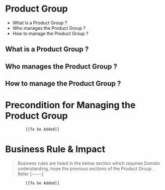 # Product Group

* What is a Product Group ?
* Who manages the Product Group ?
* How to manage the Product Group ? 

## What is a Product Group ?
## Who manages the Product Group ?
## How to manage the Product Group ? 

# Precondition for Managing the Product Group 




             [[To be Added]]
 




# Business Rule & Impact 

> Business rules are listed in the below section which requires Domain understanding, hope the previous sections of the Product Group . Refer [-----]


             [[To be Added]]
 


